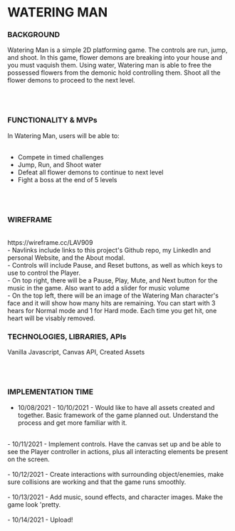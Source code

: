 # WATERING MAN







### BACKGROUND

Watering Man is a simple 2D platforming game. The controls are run, jump, and shoot. In this game, flower demons are breaking into your house and you must vaquish them. Using water, Watering man is able to free the possessed flowers from the demonic hold controlling them. Shoot all the flower demons to proceed to the next level.

<br>
<br>

### FUNCTIONALITY & MVPs

In Watering Man, users will be able to:<br>
<br>
- Compete in timed challenges<br>  
- Jump, Run, and Shoot water<br>  
- Defeat all flower demons to continue to next level<br>  
- Fight a boss at the end of 5 levels<br>  

<br>
<br>

### WIREFRAME
<br>
https://wireframe.cc/LAV909
<br>
 - Navlinks include links to this project's Github repo, my LinkedIn and personal Website, and the About modal.
 <br>
 - Controls will include Pause, and Reset buttons, as well as which keys to use to control the Player.
 <br>
- On top right, there will be a Pause, Play, Mute, and Next button for the music in the game. Also want to add a slider for music volume
<br>
- On the top left, there will be an image of the Watering Man character's face and it will show how many hits are remaining. You can start with 3 hears for Normal mode and 1 for Hard mode. Each time you get hit, one heart will be visably removed.
<br>



### TECHNOLOGIES, LIBRARIES, APIs

Vanilla Javascript, Canvas API, Created Assets


<br>

<br>



### IMPLEMENTATION TIME

- 10/08/2021 - 10/10/2021 - Would like to have all assets created and together. Basic framework of the game planned out. Understand the process and get more familiar with it.<br>
<br>
- 10/11/2021 - Implement controls. Have the canvas set up and be able to see the Player controller in actions, plus all interacting elements be present on the screen.<br>
<br>
- 10/12/2021 - Create interactions with surrounding object/enemies, make sure collisions are working and that the game runs smoothly.<br>
<br>
- 10/13/2021 - Add music, sound effects, and character images. Make the game look 'pretty.<br>
<br>
- 10/14/2021 - Upload!<br>
<br>